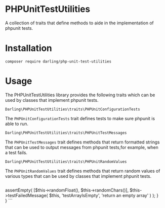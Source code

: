 # PHPUnitTestUtilities
A collection of traits that define methods to aide in the
implementation of phpunit tests.

# Installation

```
composer require darling/php-unit-test-utilities
```

# Usage

The PHPUnitTestUtilities library provides the following traits
which can be used by classes that implement phpunit tests.

```
Darling\PHPUnitTestUtilities\traits\PHPUnitConfigurationTests
```

The `PHPUnitConfigurationTests` trait defines tests to make sure
phpunit is able to run.

```
Darling\PHPUnitTestUtilities\traits\PHPUnitTestMessages
```

The `PHPUnitTestMessages` trait defines methods that return formatted
strings that can be used to output messages from phpunit tests,for
example, when a test fails.

```
Darling\PHPUnitTestUtilities\traits\PHPUnitRandomValues
```

The `PHPUnitRandomValues` trait defines methods that return random
values of various types that can be used by classes that implement
phpunit tests.

```

```
<?php

namespace tests;

use PHPUnit\Framework\TestCase;
use Darling\PHPUnitTestUtilities\traits\PHPUnitConfigurationTests;
use Darling\PHPUnitTestUtilities\traits\PHPUnitTestMessages;
use Darling\PHPUnitTestUtilities\traits\PHPUnitRandomValues;

/**
 * This class serves as an example of how the traits provided by the
 * PHPUnitTestUtilities library can be used in a phpunit test class.
 *
 */
class PHPUnitTestUtilitesTest extends TestCase
{
    use PHPUnitConfigurationTests;
    use PHPUnitTestMessages;
    use PHPUnitRandomValues;

    public function testArrayIsEmpty()
    {
        $this->assertEmpty(
            [$this->randomFloat(), $this->randomChars()],
            $this->testFailedMessage(
                $this,
                'testArrayIsEmpty',
                'return an empty array'
            )
        );
    }
}

```

